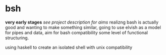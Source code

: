 # bsh

**very early stages**
*see project description for aims*
realizng bash is actually good and wanting to make something similar,
going to use elvish as a model for pipes and data, aim for bash compatibility some level of functional structuring.

using haskell to create an isolated shell with unix compatibility
